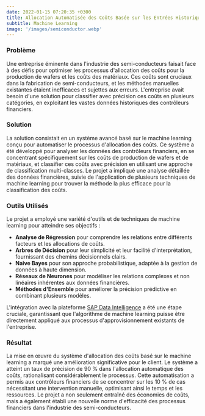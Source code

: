 ```yaml
---
date: 2022-01-15 07:20:35 +0300
title: Allocation Automatisée des Coûts Basée sur les Entrées Historiques des Contrôleurs Financiers
subtitle: Machine Learning
image: '/images/semiconductor.webp'
---
```


### Problème
Une entreprise éminente dans l'industrie des semi-conducteurs faisait face à des défis pour optimiser les processus d'allocation des coûts pour la production de wafers et les coûts des matériaux. Ces coûts sont cruciaux dans la fabrication de semi-conducteurs, et les méthodes manuelles existantes étaient inefficaces et sujettes aux erreurs. L'entreprise avait besoin d'une solution pour classifier avec précision ces coûts en plusieurs catégories, en exploitant les vastes données historiques des contrôleurs financiers.

### Solution
La solution consistait en un système avancé basé sur le machine learning conçu pour automatiser le processus d'allocation des coûts. Ce système a été développé pour analyser les données des contrôleurs financiers, en se concentrant spécifiquement sur les coûts de production de wafers et de matériaux, et classifier ces coûts avec précision en utilisant une approche de classification multi-classes. Le projet a impliqué une analyse détaillée des données financières, suivie de l'application de plusieurs techniques de machine learning pour trouver la méthode la plus efficace pour la classification des coûts.

### Outils Utilisés
Le projet a employé une variété d'outils et de techniques de machine learning pour atteindre ses objectifs :

- **Analyse de Régression** pour comprendre les relations entre différents facteurs et les allocations de coûts.
- **Arbres de Décision** pour leur simplicité et leur facilité d'interprétation, fournissant des chemins décisionnels clairs.
- **Naive Bayes** pour son approche probabilistique, adaptée à la gestion de données à haute dimension.
- **Réseaux de Neurones** pour modéliser les relations complexes et non linéaires inhérentes aux données financières.
- **Méthodes d'Ensemble** pour améliorer la précision prédictive en combinant plusieurs modèles.

L'intégration avec la plateforme [SAP Data Intelligence](https://www.sap.com/products/technology-platform/data-intelligence.html) a été une étape cruciale, garantissant que l'algorithme de machine learning puisse être directement appliqué aux processus d'approvisionnement existants de l'entreprise.

### Résultat
La mise en œuvre du système d'allocation des coûts basé sur le machine learning a marqué une amélioration significative pour le client. Le système a atteint un taux de précision de 90 % dans l'allocation automatique des coûts, rationalisant considérablement le processus. Cette automatisation a permis aux contrôleurs financiers de se concentrer sur les 10 % de cas nécessitant une intervention manuelle, optimisant ainsi le temps et les ressources. Le projet a non seulement entraîné des économies de coûts, mais a également établi une nouvelle norme d'efficacité des processus financiers dans l'industrie des semi-conducteurs.